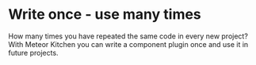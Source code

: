<h1><span class="fa fa-puzzle-piece"></span> Write once - use many times</h1>

How many times you have repeated the same code in every new project? With Meteor Kitchen you can write a component plugin once and use it in future projects.
